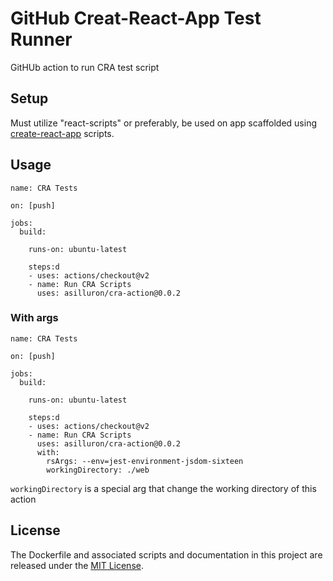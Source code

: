 # GitHub Creat-React-App Test Runner
GitHUb action to run CRA test script

## Setup
Must utilize "react-scripts" or preferably, be used on app scaffolded using [create-react-app](https://github.com/facebook/create-react-app) scripts.

## Usage

```
name: CRA Tests

on: [push]

jobs:
  build:

    runs-on: ubuntu-latest

    steps:d
    - uses: actions/checkout@v2
    - name: Run CRA Scripts
      uses: asilluron/cra-action@0.0.2
```

### With args 

```
name: CRA Tests

on: [push]

jobs:
  build:

    runs-on: ubuntu-latest

    steps:d
    - uses: actions/checkout@v2
    - name: Run CRA Scripts
      uses: asilluron/cra-action@0.0.2
      with:
        rsArgs: --env=jest-environment-jsdom-sixteen
        workingDirectory: ./web
```
        
`workingDirectory` is a special arg that change the working directory of this action

## License

The Dockerfile and associated scripts and documentation in this project are released under the [MIT License](LICENSE).